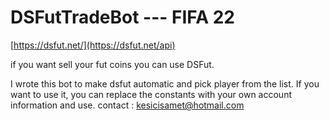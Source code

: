# DSFutTradeBot --- FIFA 22

[https://dsfut.net/](https://dsfut.net/api)

if you want sell your fut coins you can use DSFut.

I wrote this bot to make dsfut automatic and pick player from the list.
If you want to use it, you can replace the constants with your own account information and use.
contact : kesicisamet@hotmail.com
